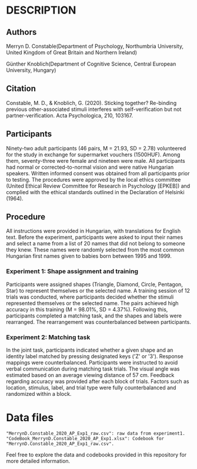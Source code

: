 # DESCRIPTION

## Authors

Merryn D. Constable(Department of Psychology, Northumbria University, United Kingdom of Great Britain and Northern Ireland)

Günther Knoblich(Department of Cognitive Science, Central European University, Hungary)

## Citation
Constable, M. D., & Knoblich, G. (2020). Sticking together? Re-binding previous other-associated stimuli interferes with self-verification but not partner-verification. Acta Psychologica, 210, 103167.

## Participants
Ninety-two adult participants (46 pairs, M = 21.93, SD = 2.78) volunteered for the study in exchange for supermarket vouchers (1500HUF). Among them, seventy-three were female and nineteen were male. All participants had normal or corrected-to-normal vision and were native Hungarian speakers. Written informed consent was obtained from all participants prior to testing. The procedures were approved by the local ethics committee (United Ethical Review Committee for Research in Psychology [EPKEB]) and complied with the ethical standards outlined in the Declaration of Helsinki (1964).

## Procedure
All instructions were provided in Hungarian, with translations for English text. Before the experiment, participants were asked to input their names and select a name from a list of 20 names that did not belong to someone they knew. These names were randomly selected from the most common Hungarian first names given to babies born between 1995 and 1999.

### Experiment 1: Shape assignment and training
Participants were assigned shapes (Triangle, Diamond, Circle, Pentagon, Star) to represent themselves or the selected name. A training session of 12 trials was conducted, where participants decided whether the stimuli represented themselves or the selected name. The pairs achieved high accuracy in this training (M = 98.01%, SD = 4.37%). Following this, participants completed a matching task, and the shapes and labels were rearranged. The rearrangement was counterbalanced between participants.

### Experiment 2: Matching task
In the joint task, participants indicated whether a given shape and an identity label matched by pressing designated keys ('Z' or '3'). Response mappings were counterbalanced. Participants were instructed to avoid verbal communication during matching task trials. The visual angle was estimated based on an average viewing distance of 57 cm. Feedback regarding accuracy was provided after each block of trials. Factors such as location, stimulus, label, and trial type were fully counterbalanced and randomized within a block.

# Data files

```
"MerrynD.Constable_2020_AP_Exp1_raw.csv": raw data from experiment1.
"CodeBook_MerrynD.Constable_2020_AP_Exp1.xlsx": Codebook for "MerrynD.Constable_2020_AP_Exp1_raw.csv".
```

Feel free to explore the data and codebooks provided in this repository for more detailed information.

